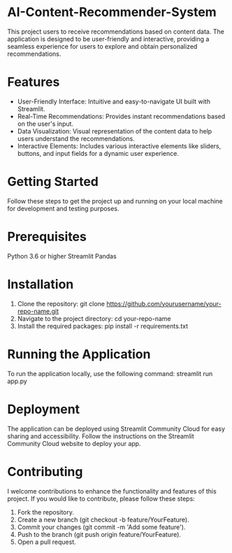 # AI-Content-Recommender-System
This project users to receive recommendations based on content data. The application is designed to be user-friendly and interactive, providing a seamless experience for users to explore and obtain personalized recommendations.
# Features
- User-Friendly Interface: Intuitive and easy-to-navigate UI built with Streamlit.
- Real-Time Recommendations: Provides instant recommendations based on the user's input.
- Data Visualization: Visual representation of the content data to help users understand the recommendations.
- Interactive Elements: Includes various interactive elements like sliders, buttons, and input fields for a dynamic user experience.
# Getting Started
Follow these steps to get the project up and running on your local machine for development and testing purposes.
# Prerequisites
Python 3.6 or higher
Streamlit
Pandas
# Installation
1. Clone the repository: git clone https://github.com/yourusername/your-repo-name.git 
2. Navigate to the project directory: cd your-repo-name
3. Install the required packages: pip install -r requirements.txt
# Running the Application
To run the application locally, use the following command: streamlit run app.py
# Deployment
The application can be deployed using Streamlit Community Cloud for easy sharing and accessibility. Follow the instructions on the Streamlit Community Cloud website to deploy your app.
# Contributing
I welcome contributions to enhance the functionality and features of this project. If you would like to contribute, please follow these steps:
1. Fork the repository.
2. Create a new branch (git checkout -b feature/YourFeature).
3. Commit your changes (git commit -m 'Add some feature').
4. Push to the branch (git push origin feature/YourFeature).
5. Open a pull request.
